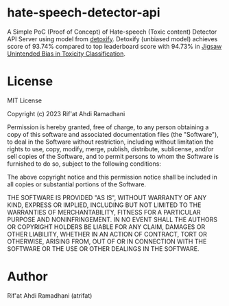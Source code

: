 # hate-speech-detector-api

A Simple PoC (Proof of Concept) of Hate-speech (Toxic content) Detector API Server using model from [detoxify](https://github.com/unitaryai/detoxify). Detoxify (unbiased model) achieves score of 93.74% compared to top leaderboard score with 94.73% in [Jigsaw Unintended Bias in Toxicity Classification](https://www.kaggle.com/c/jigsaw-unintended-bias-in-toxicity-classification).

# License

MIT License

Copyright (c) 2023 Rif'at Ahdi Ramadhani

Permission is hereby granted, free of charge, to any person obtaining a copy
of this software and associated documentation files (the "Software"), to deal
in the Software without restriction, including without limitation the rights
to use, copy, modify, merge, publish, distribute, sublicense, and/or sell
copies of the Software, and to permit persons to whom the Software is
furnished to do so, subject to the following conditions:

The above copyright notice and this permission notice shall be included in all
copies or substantial portions of the Software.

THE SOFTWARE IS PROVIDED "AS IS", WITHOUT WARRANTY OF ANY KIND, EXPRESS OR
IMPLIED, INCLUDING BUT NOT LIMITED TO THE WARRANTIES OF MERCHANTABILITY,
FITNESS FOR A PARTICULAR PURPOSE AND NONINFRINGEMENT. IN NO EVENT SHALL THE
AUTHORS OR COPYRIGHT HOLDERS BE LIABLE FOR ANY CLAIM, DAMAGES OR OTHER
LIABILITY, WHETHER IN AN ACTION OF CONTRACT, TORT OR OTHERWISE, ARISING FROM,
OUT OF OR IN CONNECTION WITH THE SOFTWARE OR THE USE OR OTHER DEALINGS IN THE
SOFTWARE.

# Author

Rif'at Ahdi Ramadhani (atrifat)
